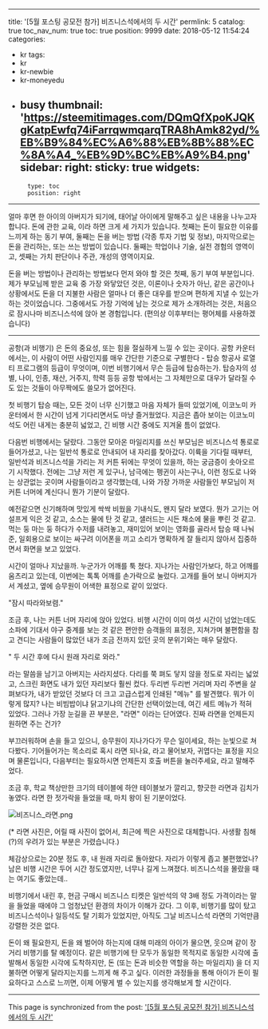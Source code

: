 
---
title: '[5월 포스팅 공모전 참가] 비즈니스석에서의 두 시간'
permlink: 5
catalog: true
toc_nav_num: true
toc: true
position: 9999
date: 2018-05-12 11:54:24
categories:
- kr
tags:
- kr
- kr-newbie
- kr-moneyedu
- busy
thumbnail: 'https://steemitimages.com/DQmQfXpoKJQKgKatpEwfq74iFarrqwmqarqTRA8hAmk82yd/%EB%B9%84%EC%A6%88%EB%8B%88%EC%8A%A4_%EB%9D%BC%EB%A9%B4.png'
sidebar:
    right:
        sticky: true
widgets:
    -
        type: toc
        position: right
---


얼마 후면 한 아이의 아버지가 되기에, 태어날 아이에게 말해주고 싶은 내용을 나누고자 합니다. 돈에 관한 교육, 이라 하면 크게 세 가지가 있습니다. 첫째는 돈이 필요한 이유를 느끼게 하는 동기 부여, 둘째는 돈을 버는 방법 (각종 투자 기법 및 정보), 마지막으로는 돈을 관리하는, 또는 쓰는 방법이 있습니다. 둘째는 학업이나 기술, 실전 경험의 영역이고, 셋째는 가치 판단이나 주관, 개성의 영역이지요. 

돈을 버는 방법이나 관리하는 방법보다 먼저 와야 할 것은 첫째, 동기 부여 부분입니다. 제가 부모님께 받은 교육 중 가장 와닿았던 것은, 이론이나 숫자가 아닌, 같은 공간이나 상황에서도 돈을 더 지불한 사람은 얼마나 더 좋은 대우를 받으며 편하게 지낼 수 있는가 하는 것이었습니다. 그중에서도 가장 기억에 남는 것으로 제가 소개하려는 것은, 처음으로 잠시나마 비즈니스석에 앉아 본 경험입니다. (편의상 이후부터는 평어체를 사용하겠습니다)

------------
공항(과 비행기) 은 돈의 중요성, 또는 힘을 절실하게 느낄 수 있는 곳이다. 공항 카운터에서는, 이 사람이 어떤 사람인지를 매우 간단한 기준으로 구별한다 - 탑승 항공사 로열티 프로그램의 등급이 무엇이며, 이번 비행기에서 무슨 등급에 탑승하는가. 탑승자의 성별, 나이, 인종, 재산, 거주지, 학력 등등 공항 밖에서는 그 자체만으로 대우가 달라질 수도 있는 것들이 아무짝에도 쓸모가 없어진다. 

첫 비행기 탑승 때는, 모든 것이 너무 신기했고 마음 자체가 들떠 있었기에, 이코노미 카운터에서 한 시간이 넘게 기다리면서도 마냥 즐거웠었다. 지금은 좁아 보이는 이코노미석도 어린 내게는 충분히 넓었고, 긴 비행 시간 중에도 지겨울 틈이 없었다. 

다음번 비행에서는 달랐다. 그동안 모아온 마일리지를 쓰신 부모님은 비즈니스석 통로로 들어가셨고, 나는 일반석 통로로 안내되어 내 자리를 찾아갔다. 이륙을 기다릴 때부터, 일반석과 비즈니스석을 가리는 저 커튼 뒤에는 무엇이 있을까, 하는 궁금증이 솟아오르기 시작했다. 전에는 그냥 저런 게 있구나, 남극에는 펭귄이 사는구나, 이런 정도로 나와는 상관없는 곳이며 사람들이라고 생각했는데, 나와 가장 가까운 사람들인 부모님이 저 커튼 너머에 계신다니 뭔가 기분이 달랐다. 

예전같으면 신기해하며 맛있게 싹싹 비웠을 기내식도, 왠지 달라 보였다. 뭔가 고기는 어설프게 익은 것 같고, 소스는 물에 탄 것 같고, 샐러드는 시든 채소에 물을 뿌린 것 같고. 먹는 둥 마는 둥 하다가 수저를 내려놓고, 재미있어 보이는 영화를 골라서 탑승 때 나눠준, 일회용으로 보이는 싸구려 이어폰을 끼고 소리가 명확하게 잘 들리지 않아서 집중하면서 화면을 보고 있었다.

시간이 얼마나 지났을까. 누군가가 어깨를 툭 쳤다. 지나가는 사람인가보다, 하고 어깨를 움츠리고 있는데, 이번에는 톡톡 어깨를 손가락으로 눌렀다. 고개를 들어 보니 아버지가 서 계셨고, 옆에 승무원이 어색한 표정으로 같이 있었다. 

"잠시 따라와보렴."

조금 후, 나는 커튼 너머 자리에 앉아 있었다. 비행 시간이 이미 여섯 시간이 넘었는데도 소파에 기대서 야구 중계를 보는 것 같은 편안한 승객들의 표정은, 지쳐가며 불편함을 참고 견디는 사람들이 많았던 내가 조금 전까지 있던 곳의 분위기와는 매우 달랐다. 

" 두 시간 후에 다시 원래 자리로 와라."

라는 말씀을 남기고 아버지는 사라지셨다. 다리를 쭉 펴도 닿지 않을 정도로 자리는 넓었고, 스크린 화면도 내가 있던 자리보다 훨씬 컸다. 두리번 두리번 거리며 자리 주변을 살펴보다가, 내가 받았던 것보다 더 크고 고급스럽게 인쇄된 "메뉴" 를 발견했다. 뭐가 이렇게 많지? 나는 비빔밥이냐 닭고기냐의 간단한 선택이었는데, 여긴 세트 메뉴가 적혀 있었다. 그러나 가장 눈길을 끈 부분은, "라면" 이라는 단어였다. 진짜 라면을 언제든지 원하면 주는 건가? 

부끄러워하며 손을 들고 있으니, 승무원이 지나가다가 무슨 일이세요, 하는 눈빛으로 쳐다봤다. 기어들어가는 목소리로 혹시 라면 되나요, 라고 물어보자, 귀엽다는 표정을 지으며 물론입니다, 다음부터는 필요하시면 언제든지 호출 버튼을 눌러주세요, 라고 말해주었다.

조금 후, 학교 책상만한 크기의 테이블에 하얀 테이블보가 깔리고, 향긋한 라면과 김치가 놓였다. 라면 한 젓가락을 들었을 때, 마치 왕이 된 기분이었다. 

![비즈니스_라면.png](https://steemitimages.com/DQmQfXpoKJQKgKatpEwfq74iFarrqwmqarqTRA8hAmk82yd/%EB%B9%84%EC%A6%88%EB%8B%88%EC%8A%A4_%EB%9D%BC%EB%A9%B4.png)

(* 라면 사진은, 어릴 때 사진이 없어서, 최근에 찍은 사진으로 대체합니다. 사생활 침해(?)의 우려가 있는 부분은 가렸습니다.)

체감상으로는 20분 정도 후, 내 원래 자리로 돌아왔다. 자리가 이렇게 좁고 불편했었나? 남은 비행 시간은 두어 시간 정도였지만, 너무나 길게 느껴졌다. 비즈니스석을 몰랐을 때는 여기도 좋았는데..

비행기에서 내린 후, 현금 구매시 비즈니스 티켓은 일반석의 약 3배 정도 가격이라는 말을 들었을 때에야 그 엄청났던 환경의 차이가 이해가 갔다. 그 이후, 비행기를 많이 탔고 비즈니스석이나 일등석도 탈 기회가 있었지만, 아직도 그날 비즈니스석 라면의 기억만큼 강렬한 것은 없다.

돈이 왜 필요한지, 돈을 왜 벌어야 하는지에 대해 미래의 아이가 물으면, 웃으며 같이 장거리 비행기를 탈 예정이다. 같은 비행기에 탄 모두가 동일한 목적지로 동일한 시각에 출발해서 동일한 시각에 도착하지만, 돈 (또는 돈과 비슷한 역할을 하는 마일리지) 을 더 지불하면 어떻게 달라지는지를 느끼게 해 주고 싶다. 이러한 과정들을 통해 아이가 돈이 필요하다고 스스로 느끼면, 이제 어떻게 벌 수 있는지를 생각해보게 할 시간이다.

- - -

This page is synchronized from the post: ['[5월 포스팅 공모전 참가] 비즈니스석에서의 두 시간'](https://steemit.com/@glory7/5)
